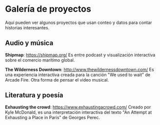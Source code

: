 # Galería de proyectos

Aquí pueden ver algunos proyectos que usan conteo y datos para contar historias interesantes.

## Audio y música

**Shipmap**: https://shipmap.org/
Es entre podcast y visualización interactiva sobre el comercio marítimo global.

**The Wilderness Downtown**: http://www.thewildernessdowntown.com/
Es una experiencia interactiva creada para la canción "We used to wait" de Arcade Fire. Otra forma de pensar el video musical.

## Literatura y poesía

**Exhausting the crowd**: https://www.exhaustingacrowd.com/
Creado por Kyle McDonald, es una interpretación interactiva del texto "An Attempt at Exhausting a Place in Paris" de Georges Perec.
